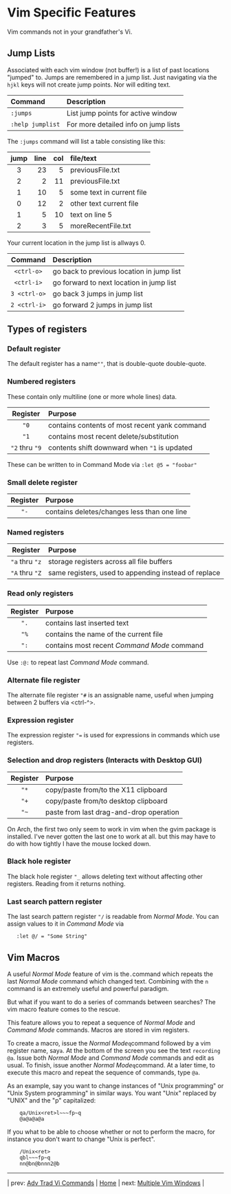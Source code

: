# Vim Specific Features

Vim commands not in your grandfather's Vi.

## Jump Lists

Associated with each vim window (not buffer!) is a list of
past locations "jumped" to.  Jumps are remembered in a jump
list.  Just navigating via the `hjkl` keys will not create
jump points.  Nor will editing text.

| Command          | Description                          |
|:---------------- |:------------------------------------ |
| `:jumps`         | List jump points for active window   |
| `:help jumplist` | For more detailed info on jump lists |

The `:jumps` command will list a table consisting like this:

| jump | line | col | file/text                 |
|:----:| ----:| ---:|:------------------------- |
|  3   | 23   | 5   | previousFile.txt          |
|  2   | 2    | 11  | previousFile.txt          |
|  1   | 10   | 5   | some text in current file |
|  0   | 12   | 2   | other text current file   |
|  1   | 5    | 10  | text on line 5            |
|  2   | 3    | 5   | moreRecentFile.txt        |

Your current location in the jump list is allways 0.

| Command      | Description                                 |
|:------------:|:------------------------------------------- |
| `<ctrl-o>`   | go back to previous location in jump list   |
| `<ctrl-i>`   | go forward to next location in jump list    |
| `3 <ctrl-o>` | go back 3 jumps in jump list                |
| `2 <ctrl-i>` | go forward 2 jumps in jump list             |

## Types of registers

### Default register

The default register has a name`""`, that is double-quote double-quote.

### Numbered registers

These contain only multiline (one or more whole lines) data.

| Register       | Purpose                                        |
|:--------------:|:---------------------------------------------- |
| `"0`           | contains contents of most recent yank command  |
| `"1`           | contains most recent delete/substitution       |
| `"2` thru `"9` | contents shift downward when `"1` is updated   |

These can be written to in Command Mode via `:let @5 = "foobar"`

### Small delete register

| Register       | Purpose                                      |
|:--------------:|:-------------------------------------------- |
| `"-`           | contains deletes/changes less than one line  |

### Named registers

| Register       | Purpose                                               |
|:--------------:|:----------------------------------------------------- |
| `"a` thru `"z` | storage registers across all file buffers             |
| `"A` thru `"Z` | same registers, used to appending instead of replace  |

### Read only registers

| Register  | Purpose                                      |
|:---------:|:-------------------------------------------- |
| `".`      | contains last inserted text                  |
| `"%`      | contains the name of the current file        |
| `":`      | contains most recent _Command Mode_ command  |

Use `:@:` to repeat last _Command Mode_ command.

### Alternate file register

The alternate file register `"#` is an assignable name, useful when jumping
between 2 buffers via <ctrl-^>.

### Expression register

The expression register `"=` is used for expressions in commands
which use registers.

### Selection and drop registers (Interacts with Desktop GUI)

| Register  | Purpose                                  |
|:---------:|:---------------------------------------- |
| `"*`      | copy/paste from/to the X11 clipboard     |
| `"+`      | copy/paste from/to desktop clipboard     |
| `"~`      | paste from last drag-and-drop operation  |

On Arch, the first two only seem to work in vim when the gvim
package is installed.  I've never gotten the last one to work
at all. but this may have to do with how tightly I have the
mouse locked down.

### Black hole register

The black hole register `"_` allows deleting text without affecting
other registers.  Reading from it returns nothing.

### Last search pattern register

The last search pattern register `"/` is readable from _Normal Mode_.
You can assign values to it in _Command Mode_ via

```
   :let @/ = "Some String"
```

## Vim Macros

A useful _Normal Mode_ feature of vim is the`.`command which
repeats the last _Normal Mode_ command which changed text.  Combining
with the `n` command is an extremely useful and powerful paradigm.

But what if you want to do a series of commands between searches?  The
vim macro feature comes to the rescue.

This feature allows you to repeat a sequence of _Normal Mode_ and
_Command Mode_ commands.  Macros are stored in vim registers.

To create a macro, issue the _Normal Mode_`q`command followed by a
vim register name, say`a`.  At the bottom of the screen you see the
text `recording @a`.  Issue both _Normal Mode_ and _Command Mode_
commands and edit as usual.  To finish, issue another
_Normal Mode_`q`command.  At a later time, to execute this macro
and repeat the sequence of commands, type `@a`.

As an example, say you want to change instances of "Unix programming"
or "Unix System programming" in similar ways.  You want "Unix" replaced
by "UNIX" and the "p" capitalized:

```
    qa/Unix<ret>l~~~fp~q
    @a@a@a@a
```

If you what to be able to choose whether or not to perform
the macro, for instance you don't want to change "Unix is perfect".

```
    /Unix<ret>
    qbl~~~fp~q
    nn@bn@bnnn2@b
```

---

| prev: [Adv Trad Vi Commands][1] | [Home][2] | next: [Multiple Vim Windows][3] |

[1]: <advTradViCommands.md>
[2]: <README.md>
[3]: <multipleVimWindows.md>

